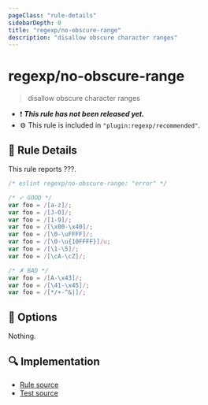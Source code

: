 ```yaml
---
pageClass: "rule-details"
sidebarDepth: 0
title: "regexp/no-obscure-range"
description: "disallow obscure character ranges"
---
```

# regexp/no-obscure-range

> disallow obscure character ranges

- :exclamation: <badge text="This rule has not been released yet." vertical="middle" type="error"> ***This rule has not been released yet.*** </badge>
- :gear: This rule is included in `"plugin:regexp/recommended"`.

## :book: Rule Details

This rule reports ???.

<eslint-code-block>

```js
/* eslint regexp/no-obscure-range: "error" */

/* ✓ GOOD */
var foo = /[a-z]/;
var foo = /[J-O]/;
var foo = /[1-9]/;
var foo = /[\x00-\x40]/;
var foo = /[\0-\uFFFF]/;
var foo = /[\0-\u{10FFFF}]/u;
var foo = /[\1-\5]/;
var foo = /[\cA-\cZ]/;

/* ✗ BAD */
var foo = /[A-\x43]/;
var foo = /[\41-\x45]/;
var foo = /[*/+-^&|]/;
```

</eslint-code-block>

## :wrench: Options

Nothing.

## :mag: Implementation

- [Rule source](https://github.com/ota-meshi/eslint-plugin-regexp/blob/master/lib/rules/no-obscure-range.ts)
- [Test source](https://github.com/ota-meshi/eslint-plugin-regexp/blob/master/tests/lib/rules/no-obscure-range.ts)
